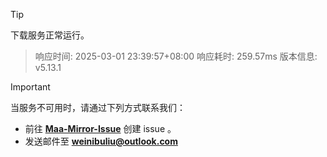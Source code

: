 > [!TIP]
下载服务正常运行。


> 响应时间: 2025-03-01 23:39:57+08:00
> 响应耗时: 259.57ms
> 版本信息: v5.13.1

> [!IMPORTANT]
当服务不可用时，请通过下列方式联系我们：
- 前往 **[Maa-Mirror-Issue](https://github.com/MaaMirror/Maa-Mirror-Issue/issues)** 创建 issue 。
- 发送邮件至 **<a href="mailto:weinibuliu@outlook.com">weinibuliu@outlook.com</a>**